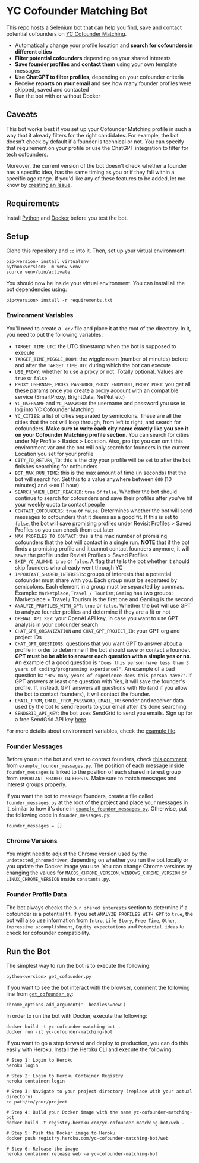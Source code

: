 # YC Cofounder Matching Bot

This repo hosts a Selenium bot that can help you find, save and contact potential cofounders on [YC Cofounder Matching](https://www.ycombinator.com/cofounder-matching).

* Automatically change your profile location and **search for cofounders in different cities**
* **Filter potential cofounders** depending on your shared interests
* **Save founder profiles** and **contact them** using your own template messages
* **Use ChatGPT to filter profiles**, depending on your cofounder criteria
* Receive **reports on your email** and see how many founder profiles were skipped, saved and contacted
* Run the bot with or without Docker

## Caveats

This bot works best if you set up your Cofounder Matching profile in such a way that it already filters for the right candidates. For example, the bot doesn't check by default if a founder is technical or not. You can specify that requirement on your profile or use the ChatGPT integration to filter for tech cofounders.

Moreover, the current version of the bot doesn't check whether a founder has a specific idea, has the same timing as you or if they fall within a specific age range. If you'd like any of these features to be added, let me know by [creating an Issue](https://github.com/stefanionescu/yc-cofounder-matching-bot/issues).

## Requirements

Install [Python](https://www.python.org/downloads/) and [Docker](https://docs.docker.com/engine/install/) before you test the bot.

## Setup

Clone this repository and `cd` into it. Then, set up your virtual environment:

```
pip<version> install virtualenv
python<version> -m venv venv
source venv/bin/activate
```

You should now be inside your virtual environment. You can install all the bot dependencies using:

```
pip<version> install -r requirements.txt
```

### Environment Variables

You'll need to create a `.env` file and place it at the root of the directory. In it, you need to put the following variables:

- `TARGET_TIME_UTC`: the UTC timestamp when the bot is supposed to execute
- `TARGET_TIME_WIGGLE_ROOM`: the wiggle room (number of minutes) before and after the `TARGET_TIME_UTC` during which the bot can execute
- `USE_PROXY`: whether to use a proxy or not. Totally optional. Values are `true` or `false`
- `PROXY_USERNAME`, `PROXY_PASSWORD`, `PROXY_ENDPOINT`, `PROXY_PORT`: you get all these params once you create a proxy account with an compatible service (SmartProxy, BrightData, NetNut etc)
- `YC_USERNAME` and `YC_PASSWORD`: the username and password you use to log into YC Cofounder Matching
- `YC_CITIES`: a list of cities separated by semicolons. These are all the cities that the bot will loop through, from left to right, and search for cofounders. **Make sure to write each city name exactly like you see it on your Cofounder Matching profile section**. You can search for cities under My Profile > Basics > Location. Also, pro tip: you can omit this environment var and the bot will only search for founders in the current Location you set for your profile
- `CITY_TO_RETURN_TO`: this is the city your profile will be set to after the bot finishes searching for cofounders
- `BOT_MAX_RUN_TIME`: this is the max amount of time (in seconds) that the bot will search for. Set this to a value anywhere between `600` (10 minutes) and `3600` (1 hour)
- `SEARCH_WHEN_LIMIT_REACHED`: `true` or `false`. Whether the bot should continue to search for cofounders and save their profiles after you've hit your weekly quota to contact people
- `CONTACT_COFOUNDERS`: `true` or `false`. Determines whether the bot will send messages to cofounders that it deems as a good fit. If this is set to `false`, the bot will save promising profiles under Revisit Profiles > Saved Profiles so you can check them out later
- `MAX_PROFILES_TO_CONTACT`: this is the max number of promising cofounders that the bot will contact in a single run. **NOTE** that if the bot finds a promising profile and it cannot contact founders anymore, it will save the profile under Revisit Profiles > Saved Profiles
- `SKIP_YC_ALUMNI`: `true` or `false`. A flag that tells the bot whether it should skip founders who already went through YC
- `IMPORTANT_SHARED_INTERESTS`: groups of interests that a potential cofounder must share with you. Each group must be separated by semicolons. Each element in a group must be separated by commas. Example: `Marketplace,Travel / Tourism;Gaming` has two groups: Marketplace + Travel / Tourism is the first one and Gaming is the second
- `ANALYZE_PROFILES_WITH_GPT`: `true` or `false`. Whether the bot will use GPT to analyze founder profiles and determine if they are a fit or not
- `OPENAI_API_KEY`: your OpenAI API key, in case you want to use GPT analysis in your cofounder search
- `CHAT_GPT_ORGANIZATION` and `CHAT_GPT_PROJECT_ID`: your GPT org and project IDs
- `CHAT_GPT_QUESTIONS`: questions that you want GPT to answer about a profile in order to determine if the bot should save or contact a founder. **GPT must be be able to answer each question with a simple yes or no**. An example of a good question is `"Does this person have less than 3 years of coding/programming experience?"`. An example of a bad question is: `"How many years of experience does this person have?"`. If GPT answers at least one question with Yes, it will save the founder's profile. If, instead, GPT answers all questions with No (and if you allow the bot to contact founders), it will contact the founder.
- `EMAIL_FROM`, `EMAIL_FROM_PASSWORD`, `EMAIL_TO`: sender and receiver data used by the bot to send reports to your email after it's done searching
- `SENDGRID_API_KEY`: the bot uses SendGrid to send you emails. Sign up for a free SendGrid API key [here](https://signup.sendgrid.com/)

For more details about environment variables, check the [example file](./.env.example).

### Founder Messages
Before you run the bot and start to contact founders, check [this comment](https://github.com/stefanionescu/yc-cofounder-matching-bot/blob/6d0bd4c32fa20581de7fc0112b93a7dcfde7f4f2/example_founder_messages.py#L2) from `example_founder_messages.py`. The position of each message inside `founder_messages` is linked to the position of each shared interest group from `IMPORTANT_SHARED_INTERESTS`. Make sure to match messages and interest groups properly.

If you want the bot to message founders, create a file called `founder_messages.py` at the root of the project and place your messages in it, similar to how it's done in [`example_founder_messages.py`](./example_founder_messages.py). Otherwise, put the following code in `founder_messages.py`:

```
founder_messages = []
```

### Chrome Versions

You might need to adjust the Chrome version used by the `undetected_chromedriver`, depending on whether you run the bot locally or you update the Docker image you use. You can change Chrome versions by changing the values for `MACOS_CHROME_VERSION`, `WINDOWS_CHROME_VERSION` or `LINUX_CHROME_VERSION` inside `constants.py`.

### Founder Profile Data

The bot always checks the `Our shared interests` section to determine if a cofounder is a potential fit. If you set `ANALYZE_PROFILES_WITH_GPT` to `true`, the bot will also use information from `Intro`, `Life Story`, `Free Time`, `Other`, `Impressive accomplishment`, `Equity expectations` and `Potential ideas` to check for cofounder compatibility.

## Run the Bot

The simplest way to run the bot is to execute the following:

```
python<version> get_cofounder.py
```

If you want to see the bot interact with the browser, comment the following line from [`get_cofounder.py`](./get_cofounder.py):

```
chrome_options.add_argument('--headless=new')
```

In order to run the bot with Docker, execute the following:

```
docker build -t yc-cofounder-matching-bot .
docker run -it yc-cofounder-matching-bot
```

If you want to go a step forward and deploy to production, you can do this easily with Heroku. Install the Heroku CLI and execute the following:

```
# Step 1: Login to Heroku
heroku login

# Step 2: Login to Heroku Container Registry
heroku container:login

# Step 3: Navigate to your project directory (replace with your actual directory)
cd path/to/your/project

# Step 4: Build your Docker image with the name yc-cofounder-matching-bot
docker build -t registry.heroku.com/yc-cofounder-matching-bot/web .

# Step 5: Push the Docker image to Heroku
docker push registry.heroku.com/yc-cofounder-matching-bot/web

# Step 6: Release the image
heroku container:release web -a yc-cofounder-matching-bot
```
